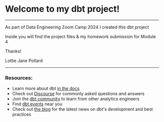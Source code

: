 # Welcome to my dbt project! 

----------------------------------------------------------------

As part of Data Engineering Zoom Camp 2024 I created this dbt project 

Inside you will find the project files & my homework submission for Module 4

Thanks! 

Lottie Jane Pollard

----------------------------------------------------------------------

### Resources:
- Learn more about dbt [in the docs](https://docs.getdbt.com/docs/introduction)
- Check out [Discourse](https://discourse.getdbt.com/) for commonly asked questions and answers
- Join the [dbt community](https://getdbt.com/community) to learn from other analytics engineers
- Find [dbt events](https://events.getdbt.com) near you
- Check out [the blog](https://blog.getdbt.com/) for the latest news on dbt's development and best practices
